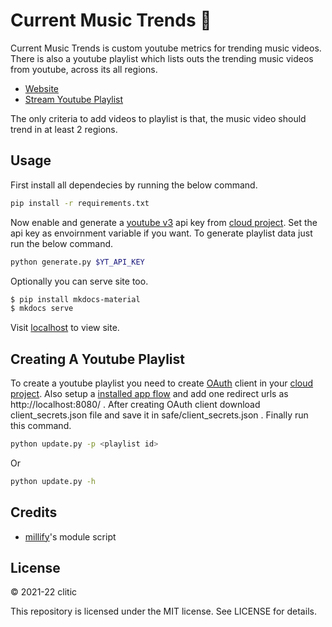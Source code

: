 # Current Music Trends 🎵

Current Music Trends is custom youtube metrics for trending music videos. There is also a youtube playlist which lists outs the trending music videos from youtube, across its all regions.

- [Website](https://clitic.github.io/current-music-trends/home)
- [Stream Youtube Playlist](https://www.youtube.com/playlist?list=PLQeIlACGt47P3nQEVGWmaU3669iw6q7mQ)

The only criteria to add videos to playlist is that, the music video should trend in at least 2 regions.

## Usage

First install all dependecies by running the below command.

```bash
pip install -r requirements.txt
```

Now enable and generate a [youtube v3](https://console.cloud.google.com/apis/library/youtube.googleapis.com) api key from [cloud project](https://console.cloud.google.com/). Set the api key as envoirnment variable if you want. To generate playlist data just run the below command.

```bash
python generate.py $YT_API_KEY
```

Optionally you can serve site too.

```bash
$ pip install mkdocs-material
$ mkdocs serve
```

Visit [localhost](http://127.0.0.1:8000) to view site.

## Creating A Youtube Playlist

To create a youtube playlist you need to create [OAuth](https://developers.google.com/youtube/v3/guides/authentication) client in your [cloud project](https://console.cloud.google.com). Also setup a [installed app flow](https://developers.google.com/youtube/v3/guides/auth/installed-apps) and add one redirect urls as http://localhost:8080/ . After creating OAuth client download client_secrets.json file and save it in safe/client_secrets.json . Finally run this command.

```bash
python update.py -p <playlist id>
```

Or

```bash
python update.py -h
```

## Credits

- [millify](https://github.com/azaitsev/millify)'s module script

## License

&copy; 2021-22 clitic

This repository is licensed under the MIT license. See LICENSE for details.
